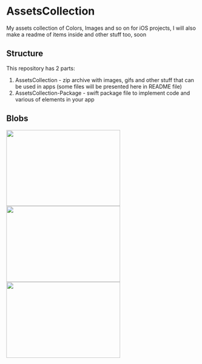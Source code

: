 
# AssetsCollection
My assets collection of Colors, Images and so on for iOS projects, I will also make a readme of items inside and other stuff too, soon

## Structure
This repository has 2 parts: 
1. AssetsCollection - zip archive with images, gifs and other stuff that can be used in apps (some files will be presented here in README file)
2. AssetsCollection-Package - swift package file to implement code and various of elements in your app

## Blobs
<img src="https://user-images.githubusercontent.com/56929597/257056804-cb5f9635-5a3f-464b-9ea8-6cf943129fb1.png" width="300" height="200"><img src="https://user-images.githubusercontent.com/56929597/255340999-0a9a897e-19e0-448f-929d-488bdb7e3be2.jpg" width="300" height="200"><img src="https://user-images.githubusercontent.com/56929597/255341007-94910388-c6b4-418d-83b2-6b928a7c9ee9.jpg" width="300" height="200">

